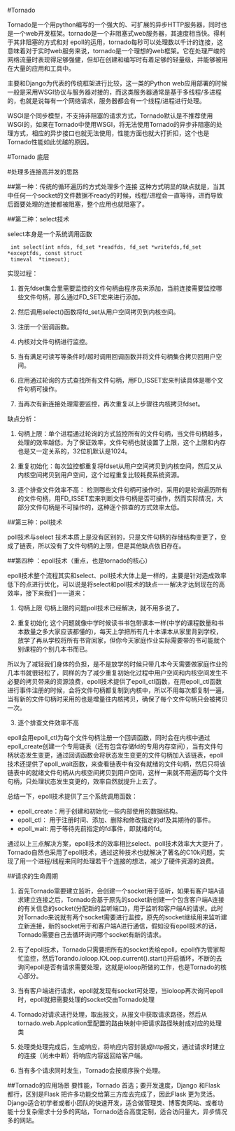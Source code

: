 #Tornado

Tornado是一个用python编写的一个强大的、可扩展的异步HTTP服务器，同时也是一个web开发框架。tornado是一个非阻塞式web服务器，其速度相当快。得利于其非阻塞的方式和对 epoll的运用，tornado每秒可以处理数以千计的连接，这意味着对于实时web服务来说，tornado是一个理想的web框架。它在处理严峻的网络流量时表现得足够强健，但却在创建和编写时有着足够的轻量级，并能够被用在大量的应用和工具中。

主要和Django为代表的传统框架进行比较，这一类的Python web应用部署的时候一般是采用WSGI协议与服务器对接的，而这类服务器通常是基于多线程/多进程的，也就是说每有一个网络请求，服务器都会有一个线程/进程进行处理。

WSGI是个同步模型，不支持非阻塞的请求方式，Tornado默认是不推荐使用WSGI的，如果在Tornado中使用WSGI，将无法使用Tornado的异步非阻塞的处理方式，相应的异步接口也就无法使用，性能方面也就大打折扣，这个也是Tornado性能如此优越的原因。

#Tornado 底层

#处理多连接高并发的思路

##第一种：传统的循环遍历的方式处理多个连接
这种方式明显的缺点就是，当其中任何一个socket的文件数据不ready的时候，线程/进程会一直等待，进而导致后面要处理的连接都被阻塞，整个应用也就阻塞了。

##第二种：select技术

select本身是一个系统调用函数

```
 int select(int nfds, fd_set *readfds, fd_set *writefds,fd_set *exceptfds, const struct  
 timeval  *timeout);
```

实现过程：

1. 首先fdset集合里需要监控的文件句柄由程序员来添加，当前连接需要监控哪些文件句柄，那么通过FD_SET宏来进行添加。

2. 然后调用select()函数将fd_set从用户空间拷贝到内核空间。

3. 注册一个回调函数。

4. 内核对文件句柄进行监控。

5. 当有满足可读写等条件时/超时调用回调函数并将文件句柄集合拷贝回用户空间。

6. 应用通过轮询的方式查找所有文件句柄，用FD_ISSET宏来判读具体是哪个文件句柄可操作。

7. 当再次有新连接处理需要监控，再次重复以上步骤往内核拷贝fdset。

缺点分析：

1.  句柄上限：单个进程通过轮询的方式监控所有的文件句柄，当文件句柄越多，处理的效率越低，为了保证效率，文件句柄也就设置了上限，这个上限和内存也是又一定关系的，32位机默认是1024。

2.  重复初始化：每次监控都重复将fdset从用户空间拷贝到内核空间，然后又从内核空间拷贝到用户空间，这个过程重复比较耗费系统资源。

3.  逐个排查文件效率不高： 检测哪些文件句柄可操作时，采用的是轮询遍历所有的文件句柄，用FD_ISSET宏来判断文件句柄是否可操作，然而实际情况，大部分文件句柄是不可操作的，这种逐个排查的方式效率太低。

##第三种：poll技术

poll技术与select 技术本质上是没有区别的，只是文件句柄的存储结构变更了，变成了链表，所以没有了文件句柄的上限，但是其他缺点依旧存在。

##第四种 ：epoll技术（重点，也是tornado的核心）

epoll技术整个流程其实和select、poll技术大体上是一样的，主要是针对造成效率低下的点进行优化，可以说是将select和poll技术的缺点一一解决才达到现在的高效率，接下来我们一一道来：

1. 句柄上限
句柄上限的问题poll技术已经解决，就不用多说了。

2. 重复初始化
这个问题就像中学时候读书书包带课本一样(中学的课程数量和书本数量之多大家应该都懂的)，每天上学把所有几十本课本从家里背到学校，放学了再从学校将所有书背回家，但你今天家庭作业实际需要带的书可能就个别课程的个别几本书而已。

所以为了减轻我们身体的负担，是不是放学的时候只带几本今天需要做家庭作业的几本书就很轻松了，同样的为了减少重复初始化过程中用户空间和内核空间发生不必要的拷贝带来的资源浪费，epoll技术提供了epoll_ctl函数，在用epoll_ctl函数进行事件注册的时候，会将文件句柄都复制到内核中，所以不用每次都复制一遍，当有新的文件句柄时采用的也是增量往内核拷贝，确保了每个文件句柄只会被拷贝一次。

3. 逐个排查文件效率不高

epoll会用epoll_ctl为每个文件句柄注册一个回调函数，同时会在内核中通过epoll_create创建一个专用链表（还有包含存储fd的专用内存空间），当有文件句柄状态发生变更，通过回调函数会将状态发生变更的文件句柄加入该链表，epoll技术还提供了epoll_wait函数，来查看链表中有没有就绪的文件句柄，然后只将该链表中的就绪文件句柄从内核空间拷贝到用户空间，这样一来就不用遍历每个文件句柄，只处理状态发生变更的，效率自然就提升上去了。

总结一下，epoll技术提供了三个系统调用函数：

- epoll_create：用于创建和初始化一些内部使用的数据结构。
- epoll_ctl： 用于注册时间、添加、删除和修改指定的df及其期待的事件。
- epoll_wait: 用于等待先前指定的fd事件，即就绪的fd。

通过以上三点解决方案，epoll技术的效率相比select、poll技术效率大大提升了，Tornado自然也采用了epoll技术，通过这种技术也就解决了著名的C10k问题，实现了用一个进程/线程来同时处理若干个连接的想法，减少了硬件资源的浪费。

##请求的生命周期

1.  首先Tornado需要建立监听，会创建一个socket用于监听，如果有客户端A请求建立连接之后，Tornado会基于原先的socket新创建一个包含客户端A连接的有关信息的socket(分配新的监听端口)，用于监听和客户端A的请求。此时对Tornado来说就有两个socket需要进行监控，原先的socket继续用来监听建立新连接，新的socket用于和客户端A进行通信，假如没有epoll技术的话，Tornado需要自己去循环询问哪个socket有新的请求。

2.   有了epoll技术，Tornado只需要把所有的socket丢给epoll，epoll作为管家帮忙监控，然后Torando.ioloop.IOLoop.current().start()开启循环，不断的去询问epoll是否有请求需要处理，这就是ioloop所做的工作，也是Tornado的核心部分。

3.  当有客户端进行请求，epoll就发现有socket可处理，当ioloop再次询问epoll时，epoll就把需要处理的socket交由Tornado处理

4.  Tornado对请求进行处理，取出报文，从报文中获取请求路径，然后从tornado.web.Applcation里配置的路由映射中把请求路径映射成对应的处理类

5.  处理类处理完成后，生成响应，将响应内容封装成http报文，通过请求时建立的连接（尚未中断）将响应内容返回给客户端。

6.  当有多个请求同时发生，Tornado会按顺序挨个处理。



##Tornado的应用场景
要性能，Tornado 首选；要开发速度，Django 和Flask 都行，区别是Flask 把许多功能交给第三方库去完成了，因此Flask 更为灵活。Django适合初学者或者小团队的快速开发，适合做管理类、博客类网站、或者功能十分复杂需求十分多的网站，Tornado适合高度定制，适合访问量大，异步情况多的网站。